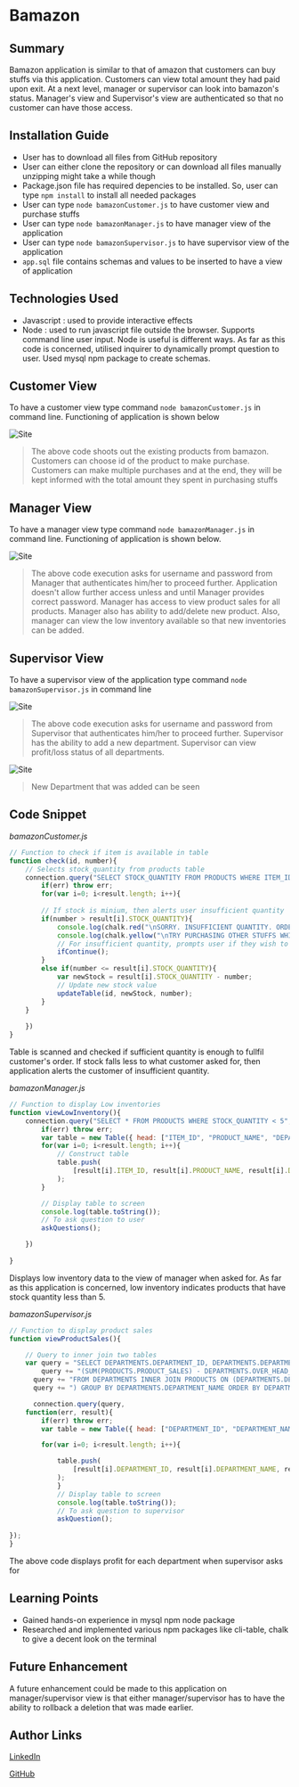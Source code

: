 # Bamazon

## Summary
Bamazon application is similar to that of amazon that customers can buy stuffs via this application. Customers can view total amount they had paid upon exit. At a next level, manager or supervisor can look into bamazon's status. Manager's view and Supervisor's view are authenticated so that no customer can have those access.

## Installation Guide
* User has to download all files from GitHub repository
* User can either clone the repository or can download all files manually unzipping might take a while though
* Package.json file has required depencies to be installed. So, user can type `npm install` to install all needed packages
* User can type `node bamazonCustomer.js` to have customer view and purchase stuffs
* User can type `node bamazonManager.js` to have manager view of the application
* User can type `node bamazonSupervisor.js` to have supervisor view of the application
* ``app.sql`` file contains schemas and values to be inserted to have a view of application

## Technologies Used
- Javascript : used to provide interactive effects
- Node : used to run javascript file outside the browser. Supports command line user input. Node is useful is different ways. As
far as this code is concerned, utilised inquirer to dynamically prompt question to user. Used mysql npm package to create schemas.

## Customer View
To have a customer view type command `node bamazonCustomer.js` in command line. Functioning of application is shown below


![Site](gifs/customer.gif)

> The above code shoots out the existing products from bamazon. Customers can choose id of the product to make purchase. Customers can make multiple purchases and at the end, they will be kept informed with the total amount they spent in purchasing stuffs

## Manager View
To have a manager view type command `node bamazonManager.js` in command line. Functioning of application is shown below.

![Site](gifs/manager.gif)

> The above code execution asks for username and password from Manager that authenticates him/her to proceed further. Application doesn't allow further access unless and until Manager provides correct password. Manager has access to view product sales for all products. Manager also has ability to add/delete new product. Also, manager can view the low inventory available so that new inventories can be added.

## Supervisor View
To have a supervisor view of the application type command `node bamazonSupervisor.js` in command line

![Site](gifs/Supervisor.gif)

> The above code execution asks for username and password from Supervisor that authenticates him/her to proceed further. Supervisor has the ability to add a new department. Supervisor can view profit/loss status of all departments.

![Site](gifs/newDept.gif)

> New Department that was added can be seen

## Code Snippet
*bamazonCustomer.js*
```Javascript
// Function to check if item is available in table
function check(id, number){
    // Selects stock_quantity from products table
    connection.query("SELECT STOCK_QUANTITY FROM PRODUCTS WHERE ITEM_ID=?",[id],function(err,result){
        if(err) throw err;
        for(var i=0; i<result.length; i++){
        
        // If stock is minium, then alerts user insufficient quantity
        if(number > result[i].STOCK_QUANTITY){
            console.log(chalk.red("\nSORRY. INSUFFICIENT QUANTITY. ORDER CAN'T BE PLACED NOW"));
            console.log(chalk.yellow("\nTRY PURCHASING OTHER STUFFS WHILE WE RELOAD!\n"));
            // For insufficient quantity, prompts user if they wish to continue
            ifContinue();
        }
        else if(number <= result[i].STOCK_QUANTITY){
            var newStock = result[i].STOCK_QUANTITY - number;
            // Update new stock value
            updateTable(id, newStock, number);
        }
    }
        
    })
}
```
Table is scanned and checked if sufficient quantity is enough to fullfil customer's order. If stock falls less to what customer asked for, then application alerts the customer of insufficient quantity.

*bamazonManager.js*
```Javascript
// Function to display Low inventories
function viewLowInventory(){
    connection.query("SELECT * FROM PRODUCTS WHERE STOCK_QUANTITY < 5",function(err, result){
        if(err) throw err;
        var table = new Table({ head: ["ITEM_ID", "PRODUCT_NAME", "DEPARTMENT_NAME", "PRICE", "STOCK_QUANTITY", "PRODUCT SALES"] });
        for(var i=0; i<result.length; i++){
            // Construct table
            table.push(
                [result[i].ITEM_ID, result[i].PRODUCT_NAME, result[i].DEPARTMENT_NAME, result[i].PRICE, result[i].STOCK_QUANTITY, result[i].PRODUCT_SALES] 
            );
        }

        // Display table to screen
        console.log(table.toString());
        // To ask question to user
        askQuestions();

    })
    
}
```
Displays low inventory data to the view of manager when asked for. As far as this application is concerned, low inventory indicates products that have stock quantity less than 5.

*bamazonSupervisor.js*
```Javascript
// Function to display product sales
function viewProductSales(){

    // Query to inner join two tables
    var query = "SELECT DEPARTMENTS.DEPARTMENT_ID, DEPARTMENTS.DEPARTMENT_NAME, DEPARTMENTS.OVER_HEAD_COSTS, SUM(PRODUCTS.PRODUCT_SALES) AS PRODUCT_SALES, ";
        query += "(SUM(PRODUCTS.PRODUCT_SALES) - DEPARTMENTS.OVER_HEAD_COSTS) AS TOTAL_PROFIT "
      query += "FROM DEPARTMENTS INNER JOIN PRODUCTS ON (DEPARTMENTS.DEPARTMENT_NAME = PRODUCTS.DEPARTMENT_NAME ";
      query += ") GROUP BY DEPARTMENTS.DEPARTMENT_NAME ORDER BY DEPARTMENTS.DEPARTMENT_ID";

      connection.query(query, 
    function(err, result){
        if(err) throw err;
        var table = new Table({ head: ["DEPARTMENT_ID", "DEPARTMENT_NAME", "OVER_HEAD_COSTS", "PRODUCT_SALES", "TOTAL_PROFIT"] });

        for(var i=0; i<result.length; i++){

            table.push(
                [result[i].DEPARTMENT_ID, result[i].DEPARTMENT_NAME, result[i].OVER_HEAD_COSTS, result[i].PRODUCT_SALES, result[i].TOTAL_PROFIT] 
            );
            }
            // Display table to screen
            console.log(table.toString());
            // To ask question to supervisor
            askQuestion();
     
});
}
```
The above code displays profit for each department when supervisor asks for

## Learning Points
* Gained hands-on experience in mysql npm node package
* Researched and implemented various npm packages like cli-table, chalk to give a decent look on the terminal

## Future Enhancement
A future enhancement could be made to this application on manager/supervisor view is that either manager/supervisor has to have the ability to rollback a deletion that was made earlier.

## Author Links
[LinkedIn](https://www.linkedin.com/in/mahisha-gunasekaran-0a780a88/)

[GitHub](https://github.com/Mahi-Mani)
